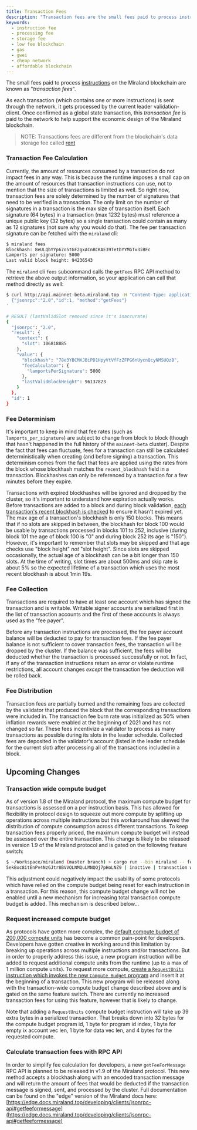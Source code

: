 ```yaml
---
title: Transaction Fees
description: "Transaction fees are the small fees paid to process instructions on the network. These fees are based on computation and an optional prioritization fee."
keywords:
  - instruction fee
  - processing fee
  - storage fee
  - low fee blockchain
  - gas
  - gwei
  - cheap network
  - affordable blockchain
---
```


The small fees paid to process [instructions](./../../terminology.md#instruction) on the Miraland blockchain are known as "_transaction fees_".

As each transaction (which contains one or more instructions) is sent through the network, it gets processed by the current leader validation-client. Once confirmed as a global state transaction, this _transaction fee_ is paid to the network to help support the economic design of the Miraland blockchain.

> NOTE: Transactions fees are different from the blockchain's data storage fee called [rent](./rent.md)

### Transaction Fee Calculation

Currently, the amount of resources consumed by a transaction do not impact fees in any way. This is because the runtime imposes a small cap on the amount of resources that transaction instructions can use, not to mention that the size of transactions is limited as well. So right now, transaction fees are solely determined by the number of signatures that need to be verified in a transaction. The only limit on the number of signatures in a transaction is the max size of transaction itself. Each signature (64 bytes) in a transaction (max 1232 bytes) must reference a unique public key (32 bytes) so a single transaction could contain as many as 12 signatures (not sure why you would do that). The fee per transaction signature can be fetched with the `miraland` cli:

```bash
$ miraland fees
Blockhash: 8eULQbYYp67o5tGF2gxACnBCKAE39TetbYYMGTx3iBFc
Lamports per signature: 5000
Last valid block height: 94236543
```

The `miraland` cli `fees` subcommand calls the `getFees` RPC API method to retrieve the above output information, so your application can call that method directly as well:

```bash
$ curl http://api.mainnet-beta.miraland.top -H "Content-Type: application/json" -d '
  {"jsonrpc":"2.0","id":1, "method":"getFees"}
'

# RESULT (lastValidSlot removed since it's inaccurate)
{
  "jsonrpc": "2.0",
  "result": {
    "context": {
      "slot": 106818885
    },
    "value": {
      "blockhash": "78e3YBCMXJBiPD1HpyVtVfFzZFPG6nUycnQcyNMSUQzB",
      "feeCalculator": {
        "lamportsPerSignature": 5000
      },
      "lastValidBlockHeight": 96137823
    }
  },
  "id": 1
}
```

### Fee Determinism

It's important to keep in mind that fee rates (such as `lamports_per_signature`) are subject to change from block to block (though that hasn't happened in the full history of the `mainnet-beta` cluster). Despite the fact that fees can fluctuate, fees for a transaction can still be calculated deterministically when creating (and before signing) a transaction. This determinism comes from the fact that fees are applied using the rates from the block whose blockhash matches the `recent_blockhash` field in a transaction. Blockhashes can only be referenced by a transaction for a few minutes before they expire.

Transactions with expired blockhashes will be ignored and dropped by the cluster, so it's important to understand how expiration actually works. Before transactions are added to a block and during block validation, [each transaction's recent blockhash is checked](https://github.com/miraland-labs/miraland/blob/647aa926673e3df4443d8b3d9e3f759e8ca2c44b/runtime/src/bank.rs#L3482) to ensure it hasn't expired yet. The max age of a transaction's blockhash is only 150 blocks. This means that if no slots are skipped in between, the blockhash for block 100 would be usable by transactions processed in blocks 101 to 252, inclusive (during block 101 the age of block 100 is "0" and during block 252 its age is "150"). However, it's important to remember that slots may be skipped and that age checks use "block height" _not_ "slot height". Since slots are skipped occasionally, the actual age of a blockhash can be a bit longer than 150 slots. At the time of writing, slot times are about 500ms and skip rate is about 5% so the expected lifetime of a transaction which uses the most recent blockhash is about 1min 19s.

### Fee Collection

Transactions are required to have at least one account which has signed the transaction and is writable. Writable signer accounts are serialized first in the list of transaction accounts and the first of these accounts is always used as the "fee payer".

Before any transaction instructions are processed, the fee payer account balance will be deducted to pay for transaction fees. If the fee payer balance is not sufficient to cover transaction fees, the transaction will be dropped by the cluster. If the balance was sufficient, the fees will be deducted whether the transaction is processed successfully or not. In fact, if any of the transaction instructions return an error or violate runtime restrictions, all account changes _except_ the transaction fee deduction will be rolled back.

### Fee Distribution

Transaction fees are partially burned and the remaining fees are collected by the validator that produced the block that the corresponding transactions were included in. The transaction fee burn rate was initialized as 50% when inflation rewards were enabled at the beginning of 2021 and has not changed so far. These fees incentivize a validator to process as many transactions as possible during its slots in the leader schedule. Collected fees are deposited in the validator's account (listed in the leader schedule for the current slot) after processing all of the transactions included in a block.

## Upcoming Changes

### Transaction wide compute budget

As of version 1.8 of the Miraland protocol, the maximum compute budget for transactions is assessed on a per instruction basis. This has allowed for flexibility in protocol design to squeeze out more compute by splitting up operations across multiple instructions but this workaround has skewed the distribution of compute consumption across different transactions. To keep transaction fees properly priced, the maximum compute budget will instead be assessed over the entire transaction. This change is likely to be released in version 1.9 of the Miraland protocol and is gated on the following feature switch:

```bash
$ ~/Workspace/miraland (master branch) > cargo run --bin miraland -- feature status 5ekBxc8itEnPv4NzGJtr8BVVQLNMQuLMNQQj7pHoLNZ9 --url mainnet-beta
5ekBxc8itEnPv4NzGJtr8BVVQLNMQuLMNQQj7pHoLNZ9 | inactive | transaction wide compute cap
```

This adjustment could negatively impact the usability of some protocols which have relied on the compute budget being reset for each instruction in a transaction. For this reason, this compute budget change will not be enabled until a new mechanism for increasing total transaction compute budget is added. This mechanism is described below...

### Request increased compute budget

As protocols have gotten more complex, the [default compute budget of 200,000 compute units](https://github.com/miraland-labs/miraland/blob/647aa926673e3df4443d8b3d9e3f759e8ca2c44b/sdk/src/compute_budget.rs#L105) has become a common pain-point for developers. Developers have gotten creative in working around this limitation by breaking up operations across multiple instructions and/or transactions. But in order to properly address this issue, a new program instruction will be added to request additional compute units from the runtime (up to a max of 1 million compute units). To request more compute, [create a `RequestUnits` instruction which invokes the new `Compute Budget` program](https://github.com/miraland-labs/miraland/blob/647aa926673e3df4443d8b3d9e3f759e8ca2c44b/sdk/src/compute_budget.rs#L44) and insert it at the beginning of a transaction. This new program will be released along with the transaction-wide compute budget change described above and is gated on the same feature switch. There are currently no increased transaction fees for using this feature, however that is likely to change.

Note that adding a `RequestUnits` compute budget instruction will take up 39 extra bytes in a serialized transaction. That breaks down into 32 bytes for the compute budget program id, 1 byte for program id index, 1 byte for empty ix account vec len, 1 byte for data vec len, and 4 bytes for the requested compute.

### Calculate transaction fees with RPC API

In order to simplify fee calculation for developers, a new `getFeeForMessage` RPC API is planned to be released in v1.9 of the Miraland protocol. This new method accepts a blockhash along with an encoded transaction message and will return the amount of fees that would be deducted if the transaction message is signed, sent, and processed by the cluster. Full documentation can be found on the "edge" version of the Miraland docs here: [https://edge.docs.miraland.top/developing/clients/jsonrpc-api#getfeeformessage](https://edge.docs.miraland.top/developing/clients/jsonrpc-api#getfeeformessage)
